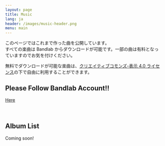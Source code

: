 ```yaml
---
layout: page
title: Music
lang: ja
header: /images/music-header.png
menu: main
---
```



このページではこれまで作った曲を公開しています。  
すべての楽曲は Bandlab からダウンロードが可能です。一部の曲は有料となっていますのでお気を付けください。

無料でダウンロードが可能な楽曲は、[クリエイティブコモンズ-表示 4.0 ライセンス][cc-by]の下で自由に利用することができます。

## Please Follow Bandlab Account!!

<div class="dropdown">
  <a button class="dropbtn" href="https://www.bandlab.com/alpharomeo323"  target="_blank" rel="noopener noreferrer">Here</a>
</div><br><br>


## Album List

Coming soon!

[cc-by]: https://creativecommons.org/licenses/by/4.0/